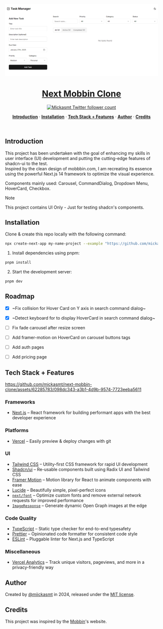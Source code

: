<a href="https://next-mobbin-clone.vercel.app">
  <img alt="next mobbin clone" src="public/ui of todo app.PNG">
  <h1 align="center">Next Mobbin Clone</h1>
</a>

<p align="center">
  <a href="https://twitter.com/miickasmt">
    <img src="https://img.shields.io/twitter/follow/miickasmt?style=flat&label=miickasmt&logo=twitter&color=0bf&logoColor=fff" alt="Mickasmt Twitter follower count" />
  </a>
</p>

<p align="center">
  <a href="#introduction"><strong>Introduction</strong></a> ·
  <a href="#installation"><strong>Installation</strong></a> ·
  <a href="#tech-stack--features"><strong>Tech Stack + Features</strong></a> ·
  <a href="#author"><strong>Author</strong></a> ·
  <a href="#credits"><strong>Credits</strong></a>
</p>
<br/>

## Introduction

This project has been undertaken with the goal of enhancing my skills in user interface (UI) development and putting the cutting-edge features of shadcn-ui to the test. 
<br/>
Inspired by the clean design of mobbbin.com, I am recreating its essence using the powerful Next.js 14 framework to optimize the visual experience.

Components mainly used: Carousel, CommandDialog, Dropdown Menu, HoverCard, Checkbox.

> [!NOTE]  
> This project contains UI Only - Just for testing shadcn's components.

## Installation

Clone & create this repo locally with the following command:

```bash
npx create-next-app my-name-project --example "https://github.com/mickasmt/next-mobbin-clone"
```

1. Install dependencies using pnpm:

```sh
pnpm install
```

2. Start the development server:

```sh
pnpm dev
```

## Roadmap

- [x] ~Fix collision for Hover Card on Y axis in search command dialog~
- [x] ~Detect keyboard for to display HoverCard in search command dialog~
- [ ] Fix fade carousel after resize screen
- [ ] Add framer-motion on HoverCard on carousel buttons tags
- [ ] Add auth pages
- [ ] Add pricing page


## Tech Stack + Features

https://github.com/mickasmt/next-mobbin-clone/assets/62285783/098dc343-a3b1-4d9b-9574-7723eeba5611

### Frameworks

- [Next.js](https://nextjs.org/) – React framework for building performant apps with the best developer experience

### Platforms

- [Vercel](https://vercel.com/) – Easily preview & deploy changes with git

### UI

- [Tailwind CSS](https://tailwindcss.com/) – Utility-first CSS framework for rapid UI development
- [Shadcn/ui](https://ui.shadcn.com/) – Re-usable components built using Radix UI and Tailwind CSS
- [Framer Motion](https://framer.com/motion) – Motion library for React to animate components with ease
- [Lucide](https://lucide.dev/) – Beautifully simple, pixel-perfect icons
- [`next/font`](https://nextjs.org/docs/basic-features/font-optimization) – Optimize custom fonts and remove external network requests for improved performance
- [`ImageResponse`](https://nextjs.org/docs/app/api-reference/functions/image-response) – Generate dynamic Open Graph images at the edge

### Code Quality

- [TypeScript](https://www.typescriptlang.org/) – Static type checker for end-to-end typesafety
- [Prettier](https://prettier.io/) – Opinionated code formatter for consistent code style
- [ESLint](https://eslint.org/) – Pluggable linter for Next.js and TypeScript

### Miscellaneous

- [Vercel Analytics](https://vercel.com/analytics) – Track unique visitors, pageviews, and more in a privacy-friendly way

## Author

Created by [@miickasmt](https://twitter.com/miickasmt) in 2024, released under the [MIT license](https://github.com/shadcn/taxonomy/blob/main/LICENSE.md).

## Credits

This project was inspired by the [Mobbin](https://mobbin.com/)'s website. 
